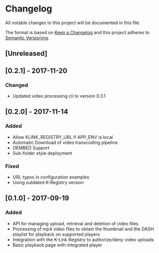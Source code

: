 # Changelog

All notable changes to this project will be documented in this file.

The format is based on [Keep a Changelog](http://keepachangelog.com/en/0.3.0/) 
and this project adheres to [Semantic Versioning](http://semver.org/).

## [Unreleased]

## [0.2.1] - 2017-11-20
### Changed

- Updated video processing cli to version 0.3.1

## [0.2.0] - 2017-11-14

### Added

- Allow KLINK_REGISTRY_URL if APP_ENV is local
- Automatic Download of video transcoding pipeline
- OEMBED Support
- Sub-folder style deployment

### Fixed

- URL typos in configuration examples
- Using outdated K-Registry version

## [0.1.0] - 2017-09-19

### Added 

- API for managing upload, retrieval and deletion of video files
- Processing of mp4 video files to obtain the thumbnail and the DASH playlist for playback on supported players
- Integration with the K-Link Registry to authorize/deny video uploads
- Basic playback page with integrated player
